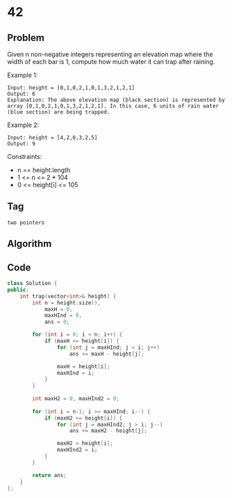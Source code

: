 # 42
## Problem
Given n non-negative integers representing an elevation map where the width of each bar is 1, compute how much water it can trap after raining.

Example 1:
```
Input: height = [0,1,0,2,1,0,1,3,2,1,2,1]
Output: 6
Explanation: The above elevation map (black section) is represented by array [0,1,0,2,1,0,1,3,2,1,2,1]. In this case, 6 units of rain water (blue section) are being trapped.
```

Example 2:
```
Input: height = [4,2,0,3,2,5]
Output: 9
```

Constraints:
- n == height.length
- 1 <= n <= 2 * 104
- 0 <= height[i] <= 105

## Tag
```two pointers```

## Algorithm

## Code
```cpp
class Solution {
public:
    int trap(vector<int>& height) {
        int n = height.size(),
            maxH = 0, 
            maxHInd = 0, 
            ans = 0;

        for (int i = 0; i < n; i++) {
            if (maxH <= height[i]) {
                for (int j = maxHInd; j < i; j++)
                    ans += maxH - height[j];

                maxH = height[i];
                maxHInd = i;
            }
        }
        
        int maxH2 = 0, maxHInd2 = 0;
        
        for (int i = n-1; i >= maxHInd; i--) {
            if (maxH2 <= height[i]) {
                for (int j = maxHInd2; j > i; j--) 
                    ans += maxH2 - height[j];

                maxH2 = height[i];
                maxHInd2 = i;
            }
        }

        return ans;
    }
};
```
